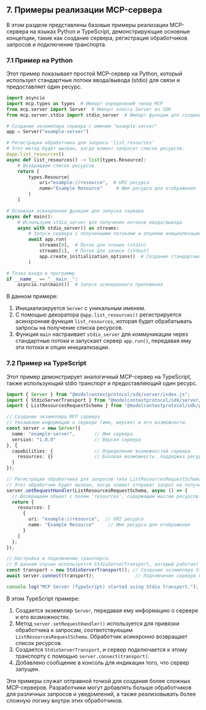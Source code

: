 ## 7. Примеры реализации MCP-сервера

В этом разделе представлены базовые примеры реализации MCP-сервера на языках Python и TypeScript, демонстрирующие основные концепции, такие как создание сервера, регистрация обработчиков запросов и подключение транспорта.

### 7.1 Пример на Python

Этот пример показывает простой MCP-сервер на Python, который использует стандартные потоки ввода/вывода (stdio) для связи и предоставляет один ресурс.

```python
import asyncio
import mcp.types as types  # Импорт определений типов MCP
from mcp.server import Server  # Импорт класса Server из SDK
from mcp.server.stdio import stdio_server  # Импорт функции для создания stdio транспорта

# Создание экземпляра сервера с именем "example-server"
app = Server("example-server")

# Регистрация обработчика для запроса 'list_resources'
# Этот метод будет вызван, когда клиент запросит список ресурсов.
@app.list_resources()
async def list_resources() -> list[types.Resource]:
    # Возвращаем список ресурсов
    return [
        types.Resource(
            uri="example://resource",  # URI ресурса
            name="Example Resource"     # Имя ресурса для отображения
        )
    ]

# Основная асинхронная функция для запуска сервера
async def main():
    # Используем stdio_server для получения потоков ввода/вывода
    async with stdio_server() as streams:
        # Запуск сервера с полученными потоками и опциями инициализации
        await app.run(
            streams[0],  # Поток для чтения (stdin)
            streams[1],  # Поток для записи (stdout)
            app.create_initialization_options()  # Создание стандартных опций инициализации
        )

# Точка входа в программу
if __name__ == "__main__":
    asyncio.run(main())  # Запуск асинхронного приложения
```
В данном примере:
1.  Инициализируется `Server` с уникальным именем.
2.  С помощью декоратора `@app.list_resources()` регистрируется асинхронная функция `list_resources`, которая будет обрабатывать запросы на получение списка ресурсов.
3.  Функция `main` настраивает `stdio_server` для коммуникации через стандартные потоки и запускает сервер `app.run()`, передавая ему эти потоки и опции инициализации.

### 7.2 Пример на TypeScript

Этот пример демонстрирует аналогичный MCP-сервер на TypeScript, также использующий stdio транспорт и предоставляющий один ресурс.

```typescript
import { Server } from "@modelcontextprotocol/sdk/server/index.js";
import { StdioServerTransport } from "@modelcontextprotocol/sdk/server/stdio.js";
import { ListResourcesRequestSchema } from "@modelcontextprotocol/sdk/protocol"; // Предполагаемый импорт схемы запроса ListResources

// Создание экземпляра MCP сервера
// Указываем информацию о сервере (имя, версия) и его возможности.
const server = new Server({
  name: "example-server",       // Имя сервера
  version: "1.0.0"              // Версия сервера
}, {
  capabilities: {               // Определение возможностей сервера
    resources: {}               // Базовая возможность: поддержка ресурсов (детали могут быть расширены)
  }
});

// Регистрация обработчика для запросов типа ListResourcesRequestSchema.
// Этот обработчик будет вызван, когда клиент отправит запрос на получение списка ресурсов.
server.setRequestHandler(ListResourcesRequestSchema, async () => {
  // Возвращаем объект с полем 'resources', содержащим массив ресурсов.
  return {
    resources: [
      {
        uri: "example://resource",  // URI ресурса
        name: "Example Resource"     // Имя ресурса для отображения
      }
    ]
  };
});

// Настройка и подключение транспорта.
// В данном случае используется StdioServerTransport, который работает через стандартные потоки ввода/вывода.
const transport = new StdioServerTransport(); // Создание экземпляра Stdio транспорта
await server.connect(transport);               // Подключение сервера к транспорту для начала обмена сообщениями

console.log("MCP Server (TypeScript) started using Stdio transport."); // Сообщение о запуске сервера
```
В этом TypeScript примере:
1.  Создается экземпляр `Server`, передавая ему информацию о сервере и его возможностях.
2.  Метод `server.setRequestHandler()` используется для привязки обработчика к запросам, соответствующим `ListResourcesRequestSchema`. Обработчик асинхронно возвращает список ресурсов.
3.  Создается `StdioServerTransport`, и сервер подключается к этому транспорту с помощью `server.connect(transport)`.
4.  Добавлено сообщение в консоль для индикации того, что сервер запущен.

Эти примеры служат отправной точкой для создания более сложных MCP-серверов. Разработчики могут добавлять больше обработчиков для различных запросов и уведомлений, а также реализовывать более сложную логику внутри этих обработчиков.
